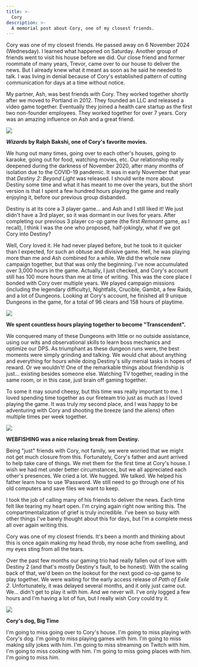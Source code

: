 ```yaml
---
title: >-
  Cory
description: >-
  A memorial post about Cory, one of my closest friends.
---
```


Cory was one of my closest friends. He passed away on 6 November 2024
(Wednesday). I learned what happened on Saturday. Another group of friends went
to visit his house before we did. Our close friend and former roommate of many
years, Trevor, came over to our house to deliver the news. But I already knew
what it meant as soon as he said he needed to talk. I was living in denial
because of Cory's established pattern of cutting communication for days at a
time without notice.

My partner, Ash, was best friends with Cory. They worked together shortly after
we moved to Portland in 2012. They founded an LLC and released a video game
together. Eventually they joined a health care startup as the first two
non-founder employees. They worked together for over 7 years. Cory was an
amazing influence on Ash and a great friend.

![](/blog/cory/wizards.webp)

**_Wizards_ by Ralph Bakshi, one of Cory's favorite movies.**

We hung out many times, going over to each other's houses, going to karaoke,
going out for food, watching movies, etc. Our relationship really deepened
during the darkness of November 2020, after many months of isolation due to the
COVID-19 pandemic. It was in early November that year that _Destiny 2: Beyond
Light_ was released. I should write more about Destiny some time and what it has
meant to me over the years, but the short version is that I spent a few hundred
hours playing the game and really enjoying it, before our previous group
disbanded.

Destiny is at its core a 3 player game... and Ash and I still liked it! We just
didn't have a 3rd player, so it was dormant in our lives for years. After
completing our previous 3 player co-op game (the first _Remnant_ game, as I
recall), I think I was the one who proposed, half-jokingly, what if we got Cory
into Destiny?

Well, Cory loved it. He had never played before, but he took to it quicker than
I expected, for such an obtuse and divisive game. Hell, he was playing more than
me and Ash combined for a while. We did the whole new campaign together, but
that was only the beginning. I've now accumulated over 3,000 hours in the game.
Actually, I just checked, and Cory's account still has 100 more hours than me at
time of writing. This was the core place I bonded with Cory over multiple years.
We played campaign missions (including the legendary difficulty), Nightfalls,
Crucible, Gambit, a few Raids, and a lot of Dungeons. Looking at Cory's account,
he finished all 9 unique Dungeons in the game, for a total of 96 clears and 158
hours of playtime.

![](/blog/cory/transcendent.webp)

**We spent countless hours playing together to become "Transcendent".**

We conquered many of these Dungeons with little or no outside assistance, using
our wits and observational skills to learn boss mechanics and optimize our DPS.
As triumphant as these dungeon runs were, the best moments were simply grinding
and talking. We would chat about anything and everything for hours while doing
Destiny's silly menial tasks in hopes of reward. Or we wouldn't! One of the
remarkable things about friendship is just... existing besides someone else.
Watching TV together, reading in the same room, or in this case, just brain off
gaming together.

To some it may sound cheesy, but this time was really important to me. I loved
spending time together as our fireteam trio just as much as I loved playing the
game. It was truly my second place, and I was happy to be adventuring with Cory
and shooting the breeze (and the aliens) often multiple times per week together.

![](/blog/cory/webfishing.webp)

**WEBFISHING was a nice relaxing break from Destiny.**

Being "just" friends with Cory, not family, we were worried that we might not
get much closure from this. Fortunately, Cory's father and aunt arrived to help
take care of things. We met them for the first time at Cory's house. I wish we
had met under better circumstances, but we all appreciated each other's
presences. We cried a lot. We hugged. We talked. We helped his father learn how
to use 1Password. We still need to go through one of his old computers and save
files we want to keep.

I took the job of calling many of his friends to deliver the news. Each time
felt like tearing my heart open. I'm crying again right now writing this. The
compartmentalization of grief is truly incredible. I've been so busy with other
things I've barely thought about this for days, but I'm a complete mess all over
again writing this.

Cory was one of my closest friends. It's been a month and thinking about this is
once again making my head throb, my nose ache from swelling, and my eyes sting
from all the tears.

Over the past few months our gaming trio had really fallen out of love with
Destiny 2 (and that's mostly Destiny's fault, to be honest). With the scaling
back of that, we'd been on the lookout for the next good co-op game to play
together. We were waiting for the early access release of _Path of Exile 2_.
Unfortunately, it was delayed several months, and it only just came out. We...
didn't get to play it with him. And we never will. I've only logged a few hours
and I'm having a lot of fun, but I really wish Cory could try it.

![](/blog/cory/bigtime.webp)

**Cory's dog, Big Time**

I'm going to miss going over to Cory's house. I'm going to miss playing with
Cory's dog. I'm going to miss playing games with him. I'm going to miss making
silly jokes with him. I'm going to miss streaming on Twitch with him. I'm going
to miss cooking with him. I'm going to miss going places with him. I'm going to
miss him.

